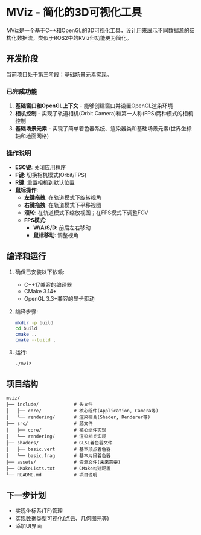 # MViz - 简化的3D可视化工具

MViz是一个基于C++和OpenGL的3D可视化工具，设计用来展示不同数据源的结构化数据流，类似于ROS2中的RViz但功能更为简化。

## 开发阶段

当前项目处于第三阶段：基础场景元素实现。

### 已完成功能

1. **基础窗口和OpenGL上下文** - 能够创建窗口并设置OpenGL渲染环境
2. **相机控制** - 实现了轨道相机(Orbit Camera)和第一人称(FPS)两种模式的相机控制
3. **基础场景元素** - 实现了简单着色器系统、渲染器类和基础场景元素(世界坐标轴和地面网格)

### 操作说明

- **ESC键**: 关闭应用程序
- **F键**: 切换相机模式(Orbit/FPS)
- **R键**: 重置相机到默认位置
- **鼠标操作**:
  - **左键拖拽**: 在轨道模式下旋转视角
  - **右键拖拽**: 在轨道模式下平移视图
  - **滚轮**: 在轨道模式下缩放视图；在FPS模式下调整FOV
  - **FPS模式**:
    - **W/A/S/D**: 前后左右移动
    - **鼠标移动**: 调整视角

## 编译和运行

1. 确保已安装以下依赖:
   - C++17兼容的编译器
   - CMake 3.14+
   - OpenGL 3.3+兼容的显卡驱动

2. 编译步骤:
   ```bash
   mkdir -p build
   cd build
   cmake ..
   cmake --build .
   ```

3. 运行:
   ```bash
   ./mviz
   ```

## 项目结构

```
mviz/
├── include/             # 头文件
│   ├── core/            # 核心组件(Application, Camera等)
│   └── rendering/       # 渲染相关(Shader, Renderer等)
├── src/                 # 源文件
│   ├── core/            # 核心组件实现
│   └── rendering/       # 渲染相关实现
├── shaders/             # GLSL着色器文件
│   ├── basic.vert       # 基本顶点着色器
│   └── basic.frag       # 基本片段着色器
├── assets/              # 资源文件(未来需要)
├── CMakeLists.txt       # CMake构建配置
└── README.md            # 项目说明
```

## 下一步计划

- 实现坐标系(TF)管理
- 实现数据类型可视化(点云、几何图元等)
- 添加UI界面 